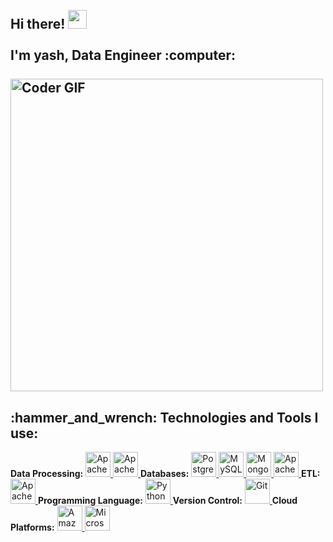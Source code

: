 <h2 align="left">
 <abc>
  <br>Hi there! <img src="https://user-images.githubusercontent.com/42378118/110234147-e3259600-7f4e-11eb-95be-0c4047144dea.gif" width="30"><br>
  <br> I'm yash, Data Engineer :computer:<br>
  <br>
    <img src="https://media.giphy.com/media/SWoSkN6DxTszqIKEqv/giphy.gif" alt="Coder GIF" width="500">
 </abc>
</h2> 
<h2 align="left">:hammer_and_wrench: Technologies and Tools I use:</h2>
<p align="left">
    <!-- Data Processing -->
    <strong>Data Processing:</strong>
    <a href="https://spark.apache.org/" target="_blank"> <img src="https://www.vectorlogo.zone/logos/apache_spark/apache_spark-icon.svg" alt="Apache Spark" width="40" height="40"/> </a>
    <a href="https://kafka.apache.org/" target="_blank"> <img src="https://www.vectorlogo.zone/logos/apache_kafka/apache_kafka-icon.svg" alt="Apache Kafka" width="40" height="40"/> </a>
    <!-- Databases -->
    <strong>Databases:</strong>
    <a href="https://www.postgresql.org/" target="_blank"> <img src="https://www.vectorlogo.zone/logos/postgresql/postgresql-icon.svg" alt="PostgreSQL" width="40" height="40"/> </a>
    <a href="https://www.mysql.com/" target="_blank"> <img src="https://www.vectorlogo.zone/logos/mysql/mysql-icon.svg" alt="MySQL" width="40" height="40"/> </a>
    <a href="https://www.mongodb.com/" target="_blank"> <img src="https://www.vectorlogo.zone/logos/mongodb/mongodb-icon.svg" alt="MongoDB" width="40" height="40"/> </a>
    <a href="https://cassandra.apache.org/" target="_blank"> <img src="https://www.vectorlogo.zone/logos/apache_cassandra/apache_cassandra-icon.svg" alt="Apache Cassandra" width="40" height="40"/> </a>
    <!-- ETL -->
    <strong>ETL:</strong>
    <a href="https://airflow.apache.org/" target="_blank"> <img src="https://www.vectorlogo.zone/logos/apache/airflow-icon.svg" alt="Apache Airflow" width="40" height="40"/> </a>
    <!-- Programming Language -->
    <strong>Programming Language:</strong>
    <a href="https://www.python.org/" target="_blank"> <img src="https://www.vectorlogo.zone/logos/python/python-icon.svg" alt="Python" width="40" height="40"/> </a>
    <!-- Version Control -->
    <strong>Version Control:</strong>
    <a href="https://git-scm.com/" target="_blank"> <img src="https://www.vectorlogo.zone/logos/git-scm/git-scm-icon.svg" alt="Git" width="40" height="40"/> </a>
    <!-- Cloud Platforms -->
    <strong>Cloud Platforms:</strong>
    <a href="https://aws.amazon.com/" target="_blank"> <img src="https://www.vectorlogo.zone/logos/amazon_aws/amazon_aws-icon.svg" alt="Amazon AWS" width="40" height="40"/> </a>
    <a href="https://azure.microsoft.com/en-us/" target="_blank"> <img src="https://www.vectorlogo.zone/logos/microsoft_azure/microsoft_azure-icon.svg" alt="Microsoft Azure" width="40" height="40"/> </a>
  </p>
